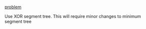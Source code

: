 [problem](https://cses.fi/problemset/task/1650/)

Use XOR segment tree. This will require minor changes to minimum segment tree